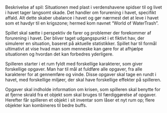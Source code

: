 Beskrivelse af spil: 
Situationen med plast i verdenshavene spidser til og livet i havet tager langsomt skade. Det handler om forurening i havet, specifikt affald. Alt dette skaber ubalance i havet og gør nærmest det at leve i havet som et havdyr til en krigszone; hermed kom navnet “World of WaterTrash”.

Spillet skal sætte i perspektiv de farer og problemer der forekommer af forurening i havet. Der bliver taget udgangspunkt i et fiktivt hav, der simulerer en situation, baseret på aktuelle statistikker. Spillet har til formål ultimativt at vise hvad man som menneske kan gøre for at afhjælpe situationen og hvordan det kan forbedres yderligere.

Spilleren starter i et rum fyldt med forskellige karakterer, som giver forskellige opgaver. Man har til mål at fuldføre alle opgaver, fra alle karakterer for at gennemføre og vinde. Disse opgaver skal tage en rundt i havet, med forskellige miljøer, der skal have forskellige effekter på spilleren.

Opgaver skal indholde information om krisen, som spilleren skal benytte for at fjerne skrald fra et objekt som skal bruges til færdiggørelse af opgaver. Herefter får spilleren et objekt i sit inventar som låser et nyt rum op; flere objekter kan kombineres til bedre buffs.

